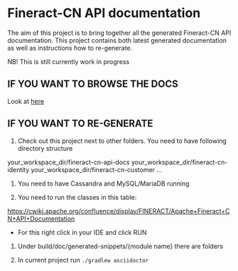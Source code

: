 # Fineract-CN API documentation

The aim of this project is to bring together all the generated Fineract-CN API documentation.
This project contains both latest generated documentation as well as instructions how to re-generate.

NB! This is still currently work in progress 

## IF YOU WANT TO BROWSE THE DOCS

Look at [here](src/main/resources/doc/html5)


## IF YOU WANT TO RE-GENERATE

1. Check out this project next to other folders. You need to have following directory structure

your_workspace_dir/fineract-cn-api-docs
your_workspace_dir/fineract-cn-identity
your_workspace_dir/fineract-cn-customer
...

1. You need to have Cassandra and MySQL/MariaDB running

1. You need to run the classes in this table:

https://cwiki.apache.org/confluence/display/FINERACT/Apache+Fineract+CN+API+Documentation

  * For this right click in your IDE and click RUN
  
1. Under build/doc/generated-snippets/{module name} there are folders 

1. In current project run `./gradlew asciidoctor`